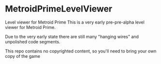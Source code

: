 # MetroidPrimeLevelViewer
Level viewer for Metroid Prime
This is a very early pre-pre-alpha level viewer for Metroid Prime.

Due to the very early state there are still many "hanging wires" and unpolished code segments.

This repo contains no copyrighted content, so you'll need to bring your own copy of the game
